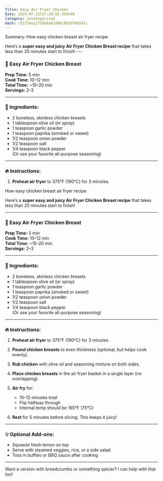 ```yaml
---
Title: Easy Air Fryer Chicken
Date: 2025-07-21T17:20:56.358240
Category: uncategorized
Hash: c51f14a12758b8a01496c983df66541c
---
```

Summary: How easy chicken breast air fryer recipe

Here’s a **super easy and juicy Air Fryer Chicken Breast recipe** that takes less than 20 minutes start to finish! ---

### 🌟 Easy Air Fryer Chicken Breast

**Prep Time:** 5 min  
**Cook Time:** 10–12 min  
**Total Time:** ~15–20 min  
**Servings:** 2–3

---

### 🥩 Ingredients:
- 2 boneless, skinless chicken breasts
- 1 tablespoon olive oil (or spray)
- 1 teaspoon garlic powder
- 1 teaspoon paprika (smoked or sweet)
- 1/2 teaspoon onion powder
- 1/2 teaspoon salt
- 1/4 teaspoon black pepper  
(Or use your favorite all-purpose seasoning)

---

### 🔥 Instructions:

1. **Preheat air fryer** to 375°F (190°C) for 3 minutes.

How easy chicken breast air fryer recipe

Here’s a **super easy and juicy Air Fryer Chicken Breast recipe** that takes less than 20 minutes start to finish!

---

### 🌟 Easy Air Fryer Chicken Breast

**Prep Time:** 5 min  
**Cook Time:** 10–12 min  
**Total Time:** ~15–20 min  
**Servings:** 2–3

---

### 🥩 Ingredients:
- 2 boneless, skinless chicken breasts
- 1 tablespoon olive oil (or spray)
- 1 teaspoon garlic powder
- 1 teaspoon paprika (smoked or sweet)
- 1/2 teaspoon onion powder
- 1/2 teaspoon salt
- 1/4 teaspoon black pepper  
(Or use your favorite all-purpose seasoning)

---

### 🔥 Instructions:

1. **Preheat air fryer** to 375°F (190°C) for 3 minutes.

2. **Pound chicken breasts** to even thickness (optional, but helps cook evenly).

3. **Rub chicken** with olive oil and seasoning mixture on both sides.

4. **Place chicken breasts** in the air fryer basket in a single layer (no overlapping).

5. **Air fry** for:
   - 10–12 minutes total
   - Flip halfway through
   - Internal temp should be 165°F (75°C)

6. **Rest** for 5 minutes before slicing. This keeps it juicy!

---

### 💡 Optional Add-ons:
- Squeeze fresh lemon on top
- Serve with steamed veggies, rice, or a side salad
- Toss in buffalo or BBQ sauce after cooking

---

Want a version with breadcrumbs or something spicier? I can help with that too!